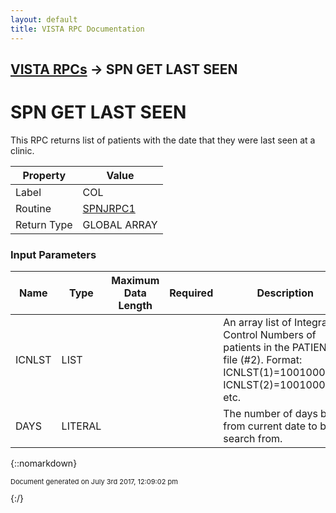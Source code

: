```yaml
---
layout: default
title: VISTA RPC Documentation
---
```


## [VISTA RPCs](TableOfContents) &#8594; SPN GET LAST SEEN
# SPN GET LAST SEEN

This RPC returns list of patients with the date that they were last seen at a clinic.

Property | Value
--- | ---
Label | COL
Routine | [SPNJRPC1](http://code.osehra.org/dox/Routine_SPNJRPC1_source.html)
Return Type | GLOBAL ARRAY


### Input Parameters

Name | Type | Maximum Data Length | Required | Description
--- | --- | --- | --- | ---
ICNLST | LIST |  |  | An array list of Integration Control Numbers of patients in the PATIENT file (#2).  Format: ICNLST(1)&#x3D;1001000001, ICNLST(2)&#x3D;1001000002, etc.
DAYS | LITERAL |  |  | The number of days back from current date to begin search from.



{::nomarkdown} <br/><p style="font-size: 11px">Document generated on July 3rd 2017, 12:09:02 pm</p>{:/}